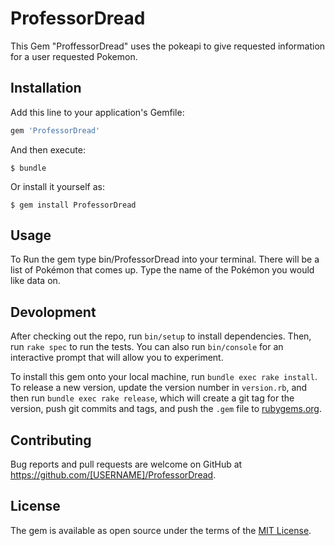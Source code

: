 # ProfessorDread

This Gem "ProffessorDread" uses the pokeapi to give requested information for a user requested Pokemon.

## Installation

Add this line to your application's Gemfile:

```ruby
gem 'ProfessorDread'
```

And then execute:

    $ bundle

Or install it yourself as:

    $ gem install ProfessorDread

## Usage

To Run the gem type bin/ProfessorDread into your terminal. There will be a list of Pokémon that comes up. Type the name of the Pokémon
you would like data on.

## Devolopment

After checking out the repo, run `bin/setup` to install dependencies. Then, run `rake spec` to run the tests. You can also run `bin/console` for an interactive prompt that will allow you to experiment.

To install this gem onto your local machine, run `bundle exec rake install`. To release a new version, update the version number in `version.rb`, and then run `bundle exec rake release`, which will create a git tag for the version, push git commits and tags, and push the `.gem` file to [rubygems.org](https://rubygems.org).

## Contributing

Bug reports and pull requests are welcome on GitHub at https://github.com/[USERNAME]/ProfessorDread.

## License

The gem is available as open source under the terms of the [MIT License](https://opensource.org/licenses/MIT).

